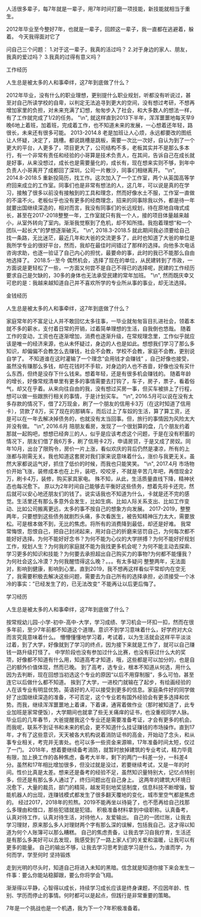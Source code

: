人活很多辈子，每7年就是一辈子，用7年时间打磨一项技能，新技能就相当于重生。

2012年毕业至今整好7年，也就是一辈子，回顾这一辈子，我一直都在逃避着，躲着。
今天我得面对它了

问自己三个问题：
1.对于这一辈子，我真的活过吗？
2.对于身边的家人、朋友，我真的爱过吗？
3.我真的过得有意义吗？

工作经历

人生总是被太多的人和事牵绊，这7年到底做了什么？

2012年毕业，没有什么的职业理想，更别提什么职业规划，听都没有听说过，甚至对自己所读学校的自卑，以判定无法追寻到更大的空间，没有想过考研，不想再增加家里的负担，对未来充满了幻想，匆匆步入了社会，和大多数人的想法一样，有了工作就完成了1/2的任务。
"\n",
就这样直到2013下半年，浑浑噩噩地每天早9晚6地上着班，加着班，完成着工作，也不知道未来的发展，一心想着还年轻，路很长，未来还有很多可能。
2013-2014.8  老是加班让人心烦，永远都要改的图纸让人怀疑，决定了，跳槽。都说跳槽是跳板，需要一次比一次好，自认为到了一个更大的平台，人更多了，项目更大了，公司结构不多，老板其实并不是那么多本行，有一个非常有责任和经验的小哥算是技术负责人，在其间，告诉自己在成长就是好事，从来没想过，成长也是需要量化的，成长有，现在想来实则不够，到年中负责人小哥离开了成都回了深圳，公司一片散沙，同事们相继离开。
"\n",
2014.8-2018.5  重新投简历，找工作。这次加入了一个工作室，两个从英国高等学府回来成立的工作室。同事们也是非常有想法的人，这几年，可以说是真的在学习，接触了很多以前没有接触到的工具和理念，然而好像水土不服，工作室一直做的不温不火。老板似乎也没有更多的经商理念，招来的同事除我以外，都是待一年就要出国继续深造的，相对而言，我没有同事们的长远规划，待在原地自嗨式成长，甚至在2017-2018整整一年，工作室就只有我一个人，接的项目体量越来越小，从室外转向了室内。渐渐我觉察到了危机，却不知所措。我抱着理想“和一个团队一起长大”的梦想逐渐破灭。
"\n",
2018.3-2018.5  就此期间我必须要给自己找一条路，无比迷茫，最近几年和大爸的交流更多了，此时也知道了大爸的单位是我所学专业的很好平台，然而，我却在最佳时间错过了那样的选择。向他多次电话咨询求助，也逐一验证了自己内心的担忧，最要命的事，此时的我已不能那么自由地选择了。
2018.5--至今    偶然机会，选择了现在的单位，从民建转到了市政，一方面说是更轻松了一些，一方面又何尝不是自己不得已的选择呢，民建的工作经历要求自己是欠缺的，30多的身体也无法承受民建的常年加班。
"\n",
然而既庆幸又可悲的是：我越来越知道自己并不喜欢所学的专业所从事的事业，却无法选择。

金钱经历

人生总是被太多的人和事牵绊，这7年到底做了什么？

家庭常年的不富足让人并不敢回忆太多往事，一毕业就匆匆盲目扎进社会，领着本就不多的薪水，支付着日常的开销，过着简单理想的生活，自我倒也悠哉。
随着工作的变动，工资也在逐渐增加，消费也逐渐升级，在常规理念里，工作似乎就应该是唯一的经济来源，也从未怀疑过，身边的人也是如此。想想我们学习了那么多知识，却偏偏不会教怎么去赚钱，社会不会教，学校不会教，家庭不会教，更别说自学了。
不知道谁在这时灌输了一个理念“会用钱才会赚钱” ，自己好像也接受，虽然没有赚那么多钱，却在花钱时不手软，对身边的人也不吝啬，好像也没有买什么东西，但终是没存下什么钱来。想着年轻，还是有很多机会赚钱的。
随着年龄的增长，好像常规清单里有更多的事情需要去打钩了，车子，房子，票子，看着俗气，却又在乎着。从来向往自由的我，没有想过买房一事，但买车被排上了行程，想可以做一些跟旅行相关的事情，于是计划买车。
    "\n",
2016.5月可以说在没有太多存款的情况下，借了2万现金，刷了一个朋友的信用卡3万（在这时知道了信用卡），贷款了8万，买了现在的那辆车，而后过上了车奴的生活，算了算工资，还是可以在一年去解决掉债务的，也就没有太当回事。但，旅行的事情因为风险太大并没有做。
    "\n",
2016.6月 陪朋友看房，发现了一个很划算的盘，几个朋友约着那就一起购吧，想想已经奔三的人，似乎是应该考虑这个问题，于是在没有积蓄的情况下，朋友们借了我6万多，刷了信用卡2万，申请房贷，于是又成了房奴。同年10月，出台了限购令，房价一片上涨，看似欢庆的背后仍然是凄凉，所有的上涨都与刚需无关。我也知道这套房对我们家来说意味着什么，涨价与我更无关。虽然大家都说运气好，抓住了低价的时候，而我也只能笑笑。
    "\n",
2017.4月  市场物价开始飞涨，装修成本也在上升，装吧，咬咬牙，不就是辛苦几年吧，再借现金2万，刷卡4万，装修，购买家具家电。
殊不知，从此，生活质量直线下降，精神状态也每况愈下。
原以为2年时间自己能够去平衡好这些债务，想着先将卡还完，然后就可以安心地还朋友们的钱了。说实话我也不知道为什么，卡就是还不完的感觉。生活里还有那么多意外会发生，比如生病、比如人际关系支出、比如工作变动、比如公司搬离更远，太多的事不按自己的想象方向发展。
2017-2019，整整两年，只要想到这些债务就剧烈头痛，多次看医生，被告知精神压力太大，需要放松。可是根本做不到，无比的焦虑。将所有的消费降到最低，却还是好难。
我常常悔恨，怨恨自己，把自己封闭起来，用对自己的折磨来惩罚自己，为何每次都不能好好选择。为何不能好好念书？为何不能为心仪的大学拼搏？为何不能好好规划工作，规划人生？为何我的家庭就不能为我找更多机会呢？为何不能主动去探索、学习更多的知识和技能？为何要去承担超出自己购买力的事物?为何都不能懂我？为何社会这么冷漠？为何我醒悟得这么晚？。。。有太多疑问
整整两年，无法面对，影响到健康，影响到心里。直到2019，我不想再这样看似平常却内在空无了，我需要积极去解决这些问题，需要去为自己所有的选择承担，必须接受一个冰冷的事实：”已经发生了的，已无法改变“    不能再让以后更后悔了。

学习经历

人生总是被太多的人和事牵绊，这7年到底做了什么？

按常规幼儿园-小学-初中-高中-大学，学习成绩、学习机会一环扣一扣，然而在很多年前，至少7年前都不知道这个道理。意识不到学习意味着什么，好学府对大众而言究竟意味着什么。
懵懵懂懂地学习着，考试着，以为生活就会这样平平淡淡过着，到了大学，好像就到了学习的终点，因为接下来就是工作了，就可以自己赚钱一路升级打怪了。
中学阶段也没有参加过什么比赛，也没有获过什么大的奖项，好像都不知道有什么用，知道高考才知道，哦，这些都是可以加分的，也是自己的额外价值体现，然而已晚。
到了高考，选专业，根本不知道从何选，用什么因为去判断，现在回想当初选这个专业的原因“以后不用穿制服”，多么可怕，甚至连它以后做什么都不知道。
挨到了大学，一进校门就输在了起步，有绘画经验的人在该专业有明显优势。英语好的人可以接受到更多的信息。家庭条件好的同学做好了出国继续深造的准备，不可否定，这个专业若有国外经验会有更多选择和优势。而我，继续浑浑噩噩地上着课，下着课，通宵着做作业（那时被知道了，此专业加班是家常便饭），大学期间也就拿了些无关痛痒的证书，也没重视同学人脉。
毕业后的几年春节，大爸提醒我这个专业还是需要准备考证，才会有更多的机会。而我呢，联系不到证书和未来的机会，更不知道什么挂证赚钱的市场操作。直到17年，才有了这些意识，天天被各大机构说着消防证书的高金，开始动了念头，和从事专业相关，考完并无害处。也可以多一些资金来源嘛，17年准备时间太短，仅过了一门。
2018年，想着要继续备考消防，就暂时放掉建筑的专业考试，精力毕竟有限，加上换工作的各种焦虑，备考大半年，剩下的两门一科差一分，一科差4分。虽然和17年相比增加很多，但没过就是没过，若要继续考试，又是一年的时间。性价比真是太差。想来还是备考的经验不足，虽然知识量特别大，记忆点特别多，但还是有那么多人通过了，终归问题出在自己身上。
这两年的建筑大环境日况愈下，大量的裁员，部门的精简，越发苛刻地奖惩制度，信息科技不断增强，智能机器人的出现，连赚钱模式都发生了很多翻天覆地的变化，城市里空气都是焦虑的。
经过2017，2018年的煎熬。2019不能再坐以待毙了，也不愿再给自己找那么多理由和借口，那些犯错就是犯错。
积极准备材料拿到中级职称。认真备考，认真对待工作，认真对待生活，对待他人，友爱输出。
自己的一团烂账，让我去学习理财，原来那么多人对理财两个字有那么深的误解，包括我自己。这才得以知道为何个人账簿可以那么糟糕。
自己的焦虑责备，让我去学习自我疗育，生活还是有那么多美好可以去发现，我感受到了一路上家人们的关爱和温暖，让我可以有更多的能量。
自己的输出不够，让我去学习思考到底学习是什么，为谁而学，为何而学，学至何时
坚持锻炼

走到光明的尽头时，知道自己将进入未知的黑暗。信念就是知道你接下来会发生一件事：要么你能站稳脚跟，要么你将学会飞翔。

渐渐得以平静，心智得以成长，持续学习成长应该是终身课题，不应因年龄、性别、学历而停止的事情。何时都可以是起点，但践行是非常重要的策略。

7年是一个挑战也是一个机遇，我为下一个7年积极准备着。


                                                                                        

